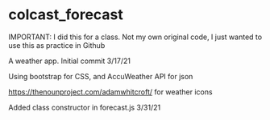 # colcast_forecast
IMPORTANT: I did this for a class. Not my own original code, I just wanted to use this as practice in Github

A weather app. Initial commit 3/17/21

Using bootstrap for CSS, and AccuWeather API for json

https://thenounproject.com/adamwhitcroft/ for weather icons

Added class constructor in forecast.js 3/31/21
